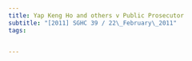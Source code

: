 ```yaml
---
title: Yap Keng Ho and others v Public Prosecutor 
subtitle: "[2011] SGHC 39 / 22\_February\_2011"
tags:


---
```


